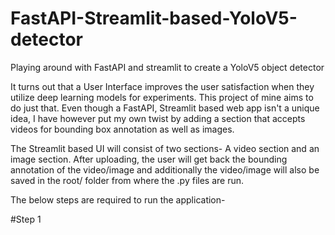 # FastAPI-Streamlit-based-YoloV5-detector
Playing around with FastAPI and streamlit to create a YoloV5 object detector

It turns out that a User Interface improves the user satisfaction when they utilize deep learning models for experiments. This project of mine aims to do just that.
Even though a FastAPI, Streamlit based web app isn't a unique idea, I have however put my own twist by adding a section that accepts videos for bounding box annotation as well as images.

The Streamlit based UI will consist of two sections- A video section and an image section. After uploading, the user will get back the bounding annotation of the video/image and additionally the video/image will also be saved in the root/ folder from where the .py files are run.

The below steps are required to run the application-

#Step 1

